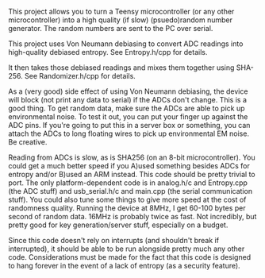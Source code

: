 This project allows you to turn a Teensy microcontroller (or any other microcontroller) into a high quality (if slow) (psuedo)random number generator. The random numbers are sent to the PC over serial.

This project uses Von Neumann debiasing to convert ADC readings into high-quality debiased entropy. See Entropy.h/cpp for details.

It then takes those debiased readings and mixes them together using SHA-256. See Randomizer.h/cpp for details.

As a (very good) side effect of using Von Neumann debiasing, the device will block (not print any data to serial) if the ADCs don't change. This is a good thing. To get random data, make sure the ADCs are able to pick up environmental noise. To test it out, you can put your finger up against the ADC pins. If you're going to put this in a server box or something, you can attach the ADCs to long floating wires to pick up environmental EM noise. Be creative.

Reading from ADCs is slow, as is SHA256 (on an 8-bit microcontroller). You could get a much better speed if you A)used something besides ADCs for entropy and/or B)used an ARM instead. This code should be pretty trivial to port. The only platform-dependent code is in analog.h/c and Entropy.cpp (the ADC stuff) and usb_serial.h/c and main.cpp (the serial communication stuff). You could also tune some things to give more speed at the cost of randomness quality. Running the device at 8MHz, I get 60-100 bytes per second of random data. 16MHz is probably twice as fast. Not incredibly, but pretty good for key generation/server stuff, especially on a budget.

Since this code doesn't rely on interrupts (and shouldn't break if interrupted), it should be able to be run alongside pretty much any other code. Considerations must be made for the fact that this code is designed to hang forever in the event of a lack of entropy (as a security feature).